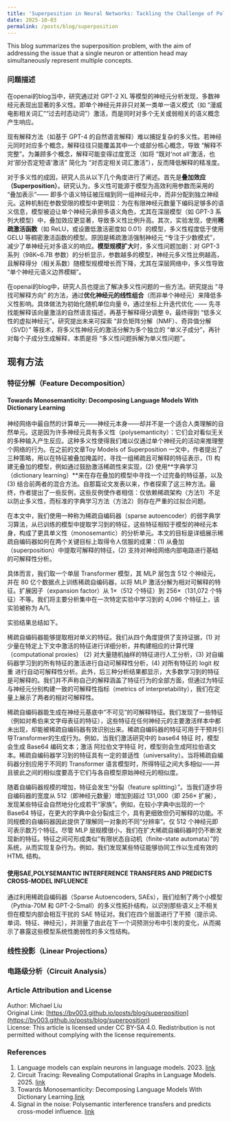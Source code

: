 ```yaml
---
title: 'Superposition in Neural Networks: Tackling the Challenge of Polysemantic Neurons'
date: 2025-10-03
permalink: /posts/blog/superposition
---
```


This blog summarizes the superposition problem, with the aim of addressing the issue that a single neuron or attention head may simultaneously represent multiple concepts.

<!-- excerpt -->

### 问题描述
在openai的blog当中，研究通过对 GPT-2 XL 等模型的神经元分析发现，多数神经元表现出显著的多义性。即单个神经元并非只对某一类单一语义模式（如 “漫威电影相关词汇”“过去时态动词”）激活，而是同时对多个无关或弱相关的语义概念产生响应。

现有解释方法（如基于 GPT-4 的自然语言解释）难以捕捉复杂的多义性。若神经元同时对应多个概念，解释往往只能覆盖其中一个或部分核心概念，导致 “解释不完整”。为兼顾多个概念，解释可能变得过度宽泛（如将 “既对‘not all’激活，也对‘部分否定短语’激活” 简化为 “对否定相关词汇激活”），反而降低解释的精准度。

对于多义性的成因，研究人员从以下几个角度进行了阐述。首先是**叠加效应（Superposition）**。研究认为，多义性可能源于模型为高效利用参数而采用的 “叠加表示”—— 即多个语义特征被压缩到同一组神经元中，而非分配到独立神经元。这种机制在参数受限的模型中更明显：为在有限神经元数量下编码足够多的语义信息，模型被迫让单个神经元承担多语义角色，尤其在深层模型（如 GPT-3 系列大模型）中，叠加效应更显著，导致多义性比例升高。其次，实验发现，使用**稀疏激活函数**（如 ReLU，或设置低激活密度如 0.01）的模型，多义性程度低于使用 GELU 等稠密激活函数的模型。原因是稀疏激活强制神经元 “专注于少数模式”，减少了单神经元对多语义的响应。**模型规模扩大**时，多义性问题加剧：对 GPT-3 系列（98K~6.7B 参数）的分析显示，参数越多的模型，神经元多义性比例越高，且解释得分（相关系数）随模型规模增长而下降，尤其在深层网络中，多义性导致 “单个神经元语义边界模糊”。

在openai的blog中，研究人员也提出了解决多义性问题的一些方法。研究提出 “寻找可解释方向” 的方法，通过**优化神经元的线性组合**（而非单个神经元）来降低多义性影响。具体做法为初始化随机单位向量 θ，通过坐标上升迭代优化 —— 先寻找能解释该向量激活的自然语言描述，再基于解释得分调整 θ，最终得到 “低多义性的虚拟神经元”。研究提出未来可探索 “非负矩阵分解（NMF）、奇异值分解（SVD）” 等技术，将多义性神经元的激活分解为多个独立的 “单义子成分”，再针对每个子成分生成解释，本质是将 “多义性问题拆解为单义性问题”。

## 现有方法

### 特征分解（Feature Decomposition）

#### Towards Monosemanticity: Decomposing Language Models With Dictionary Learning

神经网络中最自然的计算单元——神经元本身——却并不是一个适合人类理解的自然单元。这是因为许多神经元具有多义性（polysemanticity）：它们会对看似无关的多种输入产生反应。这种多义性使得我们难以仅通过单个神经元的活动来推理整个网络的行为。在之前的文章Toy Models of Superposition 一文中，作者提出了三种策略，用以在特征被叠加掩盖时，寻找一组稀疏且可解释的特征表示，(1) 构建无叠加的模型，例如通过鼓励激活稀疏性来实现，(2) 使用**字典学习（dictionary learning）**来在存在叠加的模型中寻找一个过完备的特征基，以及 (3) 结合前两者的混合方法。自那篇论文发表以来，作者探索了这三种方法。最终，作者提出了一些反例，这些反例使作者相信：仅依赖稀疏架构（方法1）不足以防止多义性，而标准的字典学习方法（方法2）则存在严重的过拟合问题。

在本文中，我们使用一种称为稀疏自编码器（sparse autoencoder）的弱字典学习算法，从已训练的模型中提取学习到的特征，这些特征相较于模型的神经元本身，构成了更具单义性（monosemantic）的分析单元。本文的目标是详细展示稀疏自编码器如何在两个关键目标上取得令人信服的成果：(1) 从叠加（superposition）中提取可解释的特征，(2) 支持对神经网络内部电路进行基础的可解释性分析。

具体而言，我们取一个单层 Transformer 模型，其 MLP 层包含 512 个神经元，并在 80 亿个数据点上训练稀疏自编码器，以将 MLP 激活分解为相对可解释的特征。扩展因子（expansion factor）从 1×（512 个特征）到 256×（131,072 个特征）不等。我们将主要分析集中在一次特定实验中学习到的 4,096 个特征上，该实验被称为 A/1。

实验结果总结如下。

稀疏自编码器能够提取相对单义的特征。我们从四个角度提供了支持证据，(1) 对少量在特定上下文中激活的特征进行详细分析，并构建相应的计算代理（computational proxies）
(2) 对大量随机抽样的特征进行人工分析，(3) 对自编码器学习到的所有特征的激活进行自动可解释性分析，(4) 对所有特征的 logit 权重 进行自动可解释性分析。此外，后三种分析结果都显示，大多数学习到的特征是可解释的。我们并不声称自己的解释涵盖了特征行为的全部方面，但通过为特征与神经元分别构建一致的可解释性指标（metrics of interpretability），我们在定量上展示了两者的相对可解释性。

稀疏自编码器能生成在神经元基底中“不可见”的可解释特征。我们发现了一些特征（例如对希伯来文字母表征的特征），这些特征在任何神经元的主要激活样本中都未出现，却能被稀疏自编码器有效识别出来。稀疏自编码器的特征可用于干预并引导Transformer的生成行为。例如，当我们激活研究中的 base64 特征 时，模型会生成 Base64 编码文本；激活 阿拉伯文字特征 时，模型则会生成阿拉伯语文本。稀疏自编码器学习到的特征具有一定的普适性（universality）。当将稀疏自编码器分别应用于不同的 Transformer 语言模型时，所得特征之间大多相似——并且彼此之间的相似度要高于它们与各自模型原始神经元的相似度。

随着自编码器规模的增加，特征会发生“分裂（feature splitting）”。当我们逐步将自编码器的宽度从 512（即神经元数量）增加到超过 131,000（即 256× 扩展），发现某些特征会自然地分化成若干“家族”。例如，在较小字典中出现的一个 Base64 特征，在更大的字典中会分裂成三个，具有更细致但仍可解释的功能。不同规模的自编码器因此提供了理解同一对象的不同“分辨率”。仅 512 个神经元即可表示数万个特征。尽管 MLP 层规模很小，我们在扩大稀疏自编码器时仍不断发现新的特征。特征之间可形成类似“有限状态自动机（finite-state automata）”的系统，从而实现复杂行为。例如，我们发现某些特征能够协同工作以生成有效的 HTML 结构。

#### 使用SAE,POLYSEMANTIC INTERFERENCE  TRANSFERS AND PREDICTS CROSS-MODEL INFLUENCE

通过利用稀疏自编码器（Sparse Autoencoders, SAEs），我们绘制了两个小模型（Pythia-70M 和 GPT-2-Small）的多义性拓扑结构，以识别那些语义上不相关但在模型内部会相互干扰的 SAE 特征对。我们在四个层面进行了干预（提示词、单词、特征、神经元），并测量了由此在下一个词预测分布中引发的变化，从而揭示了暴露这些模型系统性脆弱性的多义性结构。

### 线性投影（Linear Projections）

### 电路级分析（Circuit Analysis）

### Article Attribution and License
Author: Michael Liu  
Original Link: [https://bv003.github.io/posts/blog/superposition](https://bv003.github.io/posts/blog/superposition)  
License: This article is licensed under CC BY-SA 4.0. Redistribution is not permitted without complying with the license requirements.  

### References
1. Language models can explain neurons in language models. 2023. [link](https://openaipublic.blob.core.windows.net/neuron-explainer/paper/index.html)
2. Circuit Tracing: Revealing Computational Graphs in Language Models. 2025. [link](https://transformer-circuits.pub/2025/attribution-graphs/methods.html)
3. Towards Monosemanticity: Decomposing Language Models With Dictionary Learning.[link](https://transformer-circuits.pub/2023/monosemantic-features/index.html)
4. Signal in the noise: Polysemantic interference transfers and predicts cross-model influence. [link](https://arxiv.org/html/2505.11611v2)